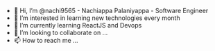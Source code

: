 - 👋 Hi, I’m @nachi9565 - Nachiappa Palaniyappa - Software Engineer
- 👀 I’m interested in learning new technologies every month
- 🌱 I’m currently learning ReactJS and Devops
- 💞️ I’m looking to collaborate on ...
- 📫 How to reach me ...

<!---
nachi9565/nachi9565 is a ✨ special ✨ repository because its `README.md` (this file) appears on your GitHub profile.
You can click the Preview link to take a look at your changes.
--->
